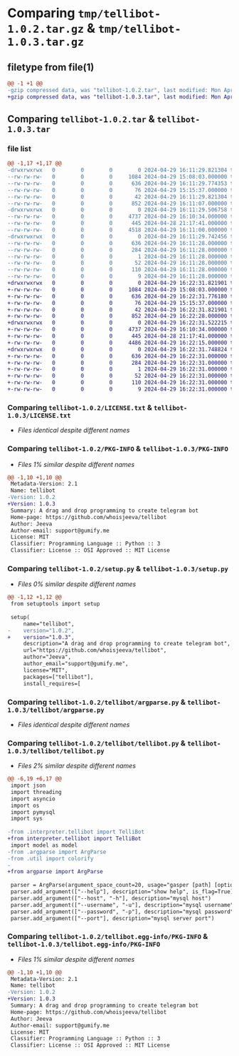 # Comparing `tmp/tellibot-1.0.2.tar.gz` & `tmp/tellibot-1.0.3.tar.gz`

## filetype from file(1)

```diff
@@ -1 +1 @@
-gzip compressed data, was "tellibot-1.0.2.tar", last modified: Mon Apr 29 16:11:29 2024, max compression
+gzip compressed data, was "tellibot-1.0.3.tar", last modified: Mon Apr 29 16:22:31 2024, max compression
```

## Comparing `tellibot-1.0.2.tar` & `tellibot-1.0.3.tar`

### file list

```diff
@@ -1,17 +1,17 @@
-drwxrwxrwx   0        0        0        0 2024-04-29 16:11:29.821304 tellibot-1.0.2/
--rw-rw-rw-   0        0        0     1084 2024-04-29 15:08:03.000000 tellibot-1.0.2/LICENSE.txt
--rw-rw-rw-   0        0        0      636 2024-04-29 16:11:29.774353 tellibot-1.0.2/PKG-INFO
--rw-rw-rw-   0        0        0       76 2024-04-29 15:15:37.000000 tellibot-1.0.2/README.md
--rw-rw-rw-   0        0        0       42 2024-04-29 16:11:29.821304 tellibot-1.0.2/setup.cfg
--rw-rw-rw-   0        0        0      852 2024-04-29 16:11:07.000000 tellibot-1.0.2/setup.py
-drwxrwxrwx   0        0        0        0 2024-04-29 16:11:29.506758 tellibot-1.0.2/tellibot/
--rw-rw-rw-   0        0        0     4737 2024-04-29 16:10:34.000000 tellibot-1.0.2/tellibot/argparse.py
--rw-rw-rw-   0        0        0      445 2024-04-28 21:17:41.000000 tellibot-1.0.2/tellibot/model.py
--rw-rw-rw-   0        0        0     4518 2024-04-29 16:11:00.000000 tellibot-1.0.2/tellibot/tellibot.py
-drwxrwxrwx   0        0        0        0 2024-04-29 16:11:29.742456 tellibot-1.0.2/tellibot.egg-info/
--rw-rw-rw-   0        0        0      636 2024-04-29 16:11:28.000000 tellibot-1.0.2/tellibot.egg-info/PKG-INFO
--rw-rw-rw-   0        0        0      284 2024-04-29 16:11:28.000000 tellibot-1.0.2/tellibot.egg-info/SOURCES.txt
--rw-rw-rw-   0        0        0        1 2024-04-29 16:11:28.000000 tellibot-1.0.2/tellibot.egg-info/dependency_links.txt
--rw-rw-rw-   0        0        0       52 2024-04-29 16:11:28.000000 tellibot-1.0.2/tellibot.egg-info/entry_points.txt
--rw-rw-rw-   0        0        0      110 2024-04-29 16:11:28.000000 tellibot-1.0.2/tellibot.egg-info/requires.txt
--rw-rw-rw-   0        0        0        9 2024-04-29 16:11:28.000000 tellibot-1.0.2/tellibot.egg-info/top_level.txt
+drwxrwxrwx   0        0        0        0 2024-04-29 16:22:31.821901 tellibot-1.0.3/
+-rw-rw-rw-   0        0        0     1084 2024-04-29 15:08:03.000000 tellibot-1.0.3/LICENSE.txt
+-rw-rw-rw-   0        0        0      636 2024-04-29 16:22:31.776180 tellibot-1.0.3/PKG-INFO
+-rw-rw-rw-   0        0        0       76 2024-04-29 15:15:37.000000 tellibot-1.0.3/README.md
+-rw-rw-rw-   0        0        0       42 2024-04-29 16:22:31.821901 tellibot-1.0.3/setup.cfg
+-rw-rw-rw-   0        0        0      852 2024-04-29 16:22:28.000000 tellibot-1.0.3/setup.py
+drwxrwxrwx   0        0        0        0 2024-04-29 16:22:31.522215 tellibot-1.0.3/tellibot/
+-rw-rw-rw-   0        0        0     4737 2024-04-29 16:10:34.000000 tellibot-1.0.3/tellibot/argparse.py
+-rw-rw-rw-   0        0        0      445 2024-04-28 21:17:41.000000 tellibot-1.0.3/tellibot/model.py
+-rw-rw-rw-   0        0        0     4486 2024-04-29 16:22:15.000000 tellibot-1.0.3/tellibot/tellibot.py
+drwxrwxrwx   0        0        0        0 2024-04-29 16:22:31.748824 tellibot-1.0.3/tellibot.egg-info/
+-rw-rw-rw-   0        0        0      636 2024-04-29 16:22:31.000000 tellibot-1.0.3/tellibot.egg-info/PKG-INFO
+-rw-rw-rw-   0        0        0      284 2024-04-29 16:22:31.000000 tellibot-1.0.3/tellibot.egg-info/SOURCES.txt
+-rw-rw-rw-   0        0        0        1 2024-04-29 16:22:31.000000 tellibot-1.0.3/tellibot.egg-info/dependency_links.txt
+-rw-rw-rw-   0        0        0       52 2024-04-29 16:22:31.000000 tellibot-1.0.3/tellibot.egg-info/entry_points.txt
+-rw-rw-rw-   0        0        0      110 2024-04-29 16:22:31.000000 tellibot-1.0.3/tellibot.egg-info/requires.txt
+-rw-rw-rw-   0        0        0        9 2024-04-29 16:22:31.000000 tellibot-1.0.3/tellibot.egg-info/top_level.txt
```

### Comparing `tellibot-1.0.2/LICENSE.txt` & `tellibot-1.0.3/LICENSE.txt`

 * *Files identical despite different names*

### Comparing `tellibot-1.0.2/PKG-INFO` & `tellibot-1.0.3/PKG-INFO`

 * *Files 1% similar despite different names*

```diff
@@ -1,10 +1,10 @@
 Metadata-Version: 2.1
 Name: tellibot
-Version: 1.0.2
+Version: 1.0.3
 Summary: A drag and drop programming to create telegram bot
 Home-page: https://github.com/whoisjeeva/tellibot
 Author: Jeeva
 Author-email: support@gumify.me
 License: MIT
 Classifier: Programming Language :: Python :: 3
 Classifier: License :: OSI Approved :: MIT License
```

### Comparing `tellibot-1.0.2/setup.py` & `tellibot-1.0.3/setup.py`

 * *Files 0% similar despite different names*

```diff
@@ -1,12 +1,12 @@
 from setuptools import setup
 
 setup(
     name="tellibot",
-    version="1.0.2",
+    version="1.0.3",
     description="A drag and drop programming to create telegram bot",
     url="https://github.com/whoisjeeva/tellibot",
     author="Jeeva",
     author_email="support@gumify.me",
     license="MIT",
     packages=["tellibot"],
     install_requires=[
```

### Comparing `tellibot-1.0.2/tellibot/argparse.py` & `tellibot-1.0.3/tellibot/argparse.py`

 * *Files identical despite different names*

### Comparing `tellibot-1.0.2/tellibot/tellibot.py` & `tellibot-1.0.3/tellibot/tellibot.py`

 * *Files 2% similar despite different names*

```diff
@@ -6,19 +6,17 @@
 import json
 import threading
 import asyncio
 import os
 import pymysql
 import sys
 
-from .interpreter.tellibot import TelliBot
+from interpreter.tellibot import TelliBot
 import model as model
-from .argparse import ArgParse
-from .util import colorify
-
+from argparse import ArgParse
 
 parser = ArgParse(argument_space_count=20, usage="gasper [path] [options]")
 parser.add_argument(["--help"], description="show help", is_flag=True)
 parser.add_argument(["--host", "-h"], description="mysql host")
 parser.add_argument(["--username", "-u"], description="mysql username")
 parser.add_argument(["--password", "-p"], description="mysql password")
 parser.add_argument(["--port"], description="mysql server port")
```

### Comparing `tellibot-1.0.2/tellibot.egg-info/PKG-INFO` & `tellibot-1.0.3/tellibot.egg-info/PKG-INFO`

 * *Files 1% similar despite different names*

```diff
@@ -1,10 +1,10 @@
 Metadata-Version: 2.1
 Name: tellibot
-Version: 1.0.2
+Version: 1.0.3
 Summary: A drag and drop programming to create telegram bot
 Home-page: https://github.com/whoisjeeva/tellibot
 Author: Jeeva
 Author-email: support@gumify.me
 License: MIT
 Classifier: Programming Language :: Python :: 3
 Classifier: License :: OSI Approved :: MIT License
```

